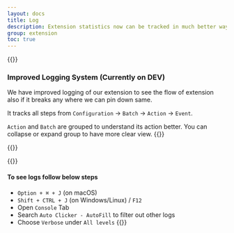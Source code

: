 ```yaml
---
layout: docs
title: Log
description: Extension statistics now can be tracked in much better way
group: extension
toc: true
---
```


{{<callout info>}}
### Improved Logging System (Currently on DEV)
We have improved logging of our extension to see the flow of extension also if it breaks any where we can pin down same.

It tracks all steps from `Configuration` -> `Batch` -> `Action` -> `Event`.

`Action` and `Batch` are grouped to understand its action better. You can collapse or expand group to have more clear view.
{{</callout>}}

{{<img extension-log.png>}}

{{<callout info>}}
#### To see logs follow below steps

- `Option + ⌘ + J` (on macOS) 
- `Shift + CTRL + J` (on Windows/Linux) / `F12`
- Open `Console` Tab
- Search `Auto Clicker - AutoFill` to filter out other logs
- Choose `Verbose` under `All levels`
{{</callout>}}